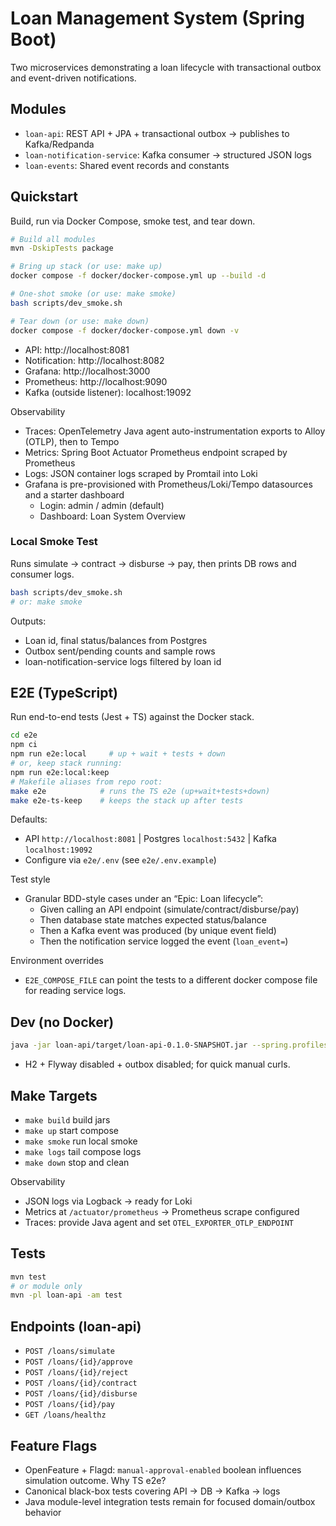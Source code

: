 # Loan Management System (Spring Boot)

Two microservices demonstrating a loan lifecycle with transactional outbox and event-driven notifications.

## Modules
- `loan-api`: REST API + JPA + transactional outbox -> publishes to Kafka/Redpanda
- `loan-notification-service`: Kafka consumer -> structured JSON logs
- `loan-events`: Shared event records and constants

## Quickstart
Build, run via Docker Compose, smoke test, and tear down.

```bash
# Build all modules
mvn -DskipTests package

# Bring up stack (or use: make up)
docker compose -f docker/docker-compose.yml up --build -d

# One-shot smoke (or use: make smoke)
bash scripts/dev_smoke.sh

# Tear down (or use: make down)
docker compose -f docker/docker-compose.yml down -v
```

- API: http://localhost:8081
- Notification: http://localhost:8082
- Grafana: http://localhost:3000
- Prometheus: http://localhost:9090
 - Kafka (outside listener): localhost:19092

Observability
- Traces: OpenTelemetry Java agent auto-instrumentation exports to Alloy (OTLP), then to Tempo
- Metrics: Spring Boot Actuator Prometheus endpoint scraped by Prometheus
- Logs: JSON container logs scraped by Promtail into Loki
- Grafana is pre-provisioned with Prometheus/Loki/Tempo datasources and a starter dashboard
  - Login: admin / admin (default)
  - Dashboard: Loan System Overview

### Local Smoke Test
Runs simulate → contract → disburse → pay, then prints DB rows and consumer logs.
```bash
bash scripts/dev_smoke.sh
# or: make smoke
```
Outputs:
- Loan id, final status/balances from Postgres
- Outbox sent/pending counts and sample rows
- loan-notification-service logs filtered by loan id

## E2E (TypeScript)
Run end-to-end tests (Jest + TS) against the Docker stack.
```bash
cd e2e
npm ci
npm run e2e:local     # up + wait + tests + down
# or, keep stack running:
npm run e2e:local:keep
# Makefile aliases from repo root:
make e2e            # runs the TS e2e (up+wait+tests+down)
make e2e-ts-keep    # keeps the stack up after tests
```
Defaults:
- API `http://localhost:8081` | Postgres `localhost:5432` | Kafka `localhost:19092`
- Configure via `e2e/.env` (see `e2e/.env.example`)

Test style
- Granular BDD-style cases under an “Epic: Loan lifecycle”:
  - Given calling an API endpoint (simulate/contract/disburse/pay)
  - Then database state matches expected status/balance
  - Then a Kafka event was produced (by unique event field)
  - Then the notification service logged the event (`loan_event=`)
  
Environment overrides
- `E2E_COMPOSE_FILE` can point the tests to a different docker compose file for reading service logs.

## Dev (no Docker)
```bash
java -jar loan-api/target/loan-api-0.1.0-SNAPSHOT.jar --spring.profiles.active=local
```
- H2 + Flyway disabled + outbox disabled; for quick manual curls.

## Make Targets
- `make build` build jars
- `make up` start compose
- `make smoke` run local smoke
- `make logs` tail compose logs
- `make down` stop and clean

Observability
- JSON logs via Logback -> ready for Loki
- Metrics at `/actuator/prometheus` -> Prometheus scrape configured
- Traces: provide Java agent and set `OTEL_EXPORTER_OTLP_ENDPOINT`

## Tests
```bash
mvn test
# or module only
mvn -pl loan-api -am test
```

## Endpoints (loan-api)
- `POST /loans/simulate`
- `POST /loans/{id}/approve`
- `POST /loans/{id}/reject`
- `POST /loans/{id}/contract`
- `POST /loans/{id}/disburse`
- `POST /loans/{id}/pay`
- `GET /loans/healthz`

## Feature Flags
- OpenFeature + Flagd: `manual-approval-enabled` boolean influences simulation outcome.
Why TS e2e?
- Canonical black-box tests covering API → DB → Kafka → logs
- Java module-level integration tests remain for focused domain/outbox behavior
